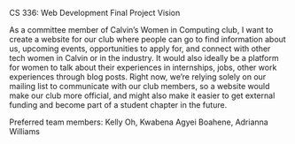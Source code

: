 CS 336: Web Development
Final Project Vision

As a committee member of Calvin’s Women in Computing club, I want to create a website for our club where people can go to find information about us, upcoming events, opportunities to apply for, and connect with other tech women in Calvin or in the industry. It would also ideally be a platform for women to talk about their experiences in internships, jobs, other work experiences through blog posts. Right now, we’re relying solely on our mailing list to communicate with our club members, so a website would make our club more official, and might also make it easier to get external funding and become part of a student chapter in the future.

Preferred team members: Kelly Oh, Kwabena Agyei Boahene, Adrianna Williams

